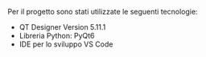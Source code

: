 Per il progetto sono stati utilizzate le seguenti tecnologie:
- QT Designer Version 5.11.1
- Libreria Python: PyQt6
- IDE per lo sviluppo VS Code
